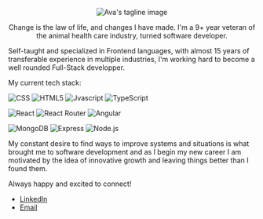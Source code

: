 <p align="center">
  <img src="https://user-images.githubusercontent.com/91709114/218597488-2cc50b0f-886f-4f81-8d63-daf6a04b8884.png" alt="Ava's tagline image"/>
</p>

<p style="text-align: center;">Change is the law of life, and changes I have made. I'm a 9+ year veteran of the animal health care industry, turned software developer. 

Self-taught and specialized in Frontend languages, with almost 15 years of transferable experience in multiple industries, I'm working hard to become a well rounded Full-Stack developper. <br/>

My current tech stack:
</p>


![CSS](https://img.shields.io/badge/CSS3-1572B6.svg?style=for-the-badge&logo=CSS3&logoColor=white)
![HTML5](https://img.shields.io/badge/HTML5-E34F26.svg?style=for-the-badge&logo=HTML5&logoColor=white)
![Jvascript](https://img.shields.io/badge/JavaScript-F7DF1E.svg?style=for-the-badge&logo=JavaScript&logoColor=black)
![TypeScript](https://img.shields.io/badge/TypeScript-3178C6.svg?style=for-the-badge&logo=TypeScript&logoColor=white)


![React](https://img.shields.io/badge/React-61DAFB.svg?style=for-the-badge&logo=React&logoColor=black)
![React Router](https://img.shields.io/badge/React%20Router-CA4245.svg?style=for-the-badge&logo=React-Router&logoColor=white)
![Angular](https://img.shields.io/badge/Angular-FF0E0E.svg?style=for-the-badge&logo=Angular&logoColor=white)



![MongoDB](https://img.shields.io/badge/MongoDB-47A248.svg?style=for-the-badge&logo=MongoDB&logoColor=white)
![Express](https://img.shields.io/badge/Express-000000.svg?style=for-the-badge&logo=Express&logoColor=white)
![Node.js](https://img.shields.io/badge/Node.js-339933.svg?style=for-the-badge&logo=nodedotjs&logoColor=white)
<!-- ![PostgreSQL](https://img.shields.io/badge/PostgreSQL-4169E1.svg?style=for-the-badge&logo=PostgreSQL&logoColor=white) -->


My constant desire to find ways to improve systems and situations is what brought me to software development and as I begin my new career I am motivated by the idea of innovative growth and leaving things better than I found them.

Always happy and excited to connect! 
- [LinkedIn](https://www.linkedin.com/in/avatorre/)
- [Email](mailto:ellemocambo@gmail.com)


<!--
- 🔭 I’m currently working on ...
     A bunch of things!
- 🌱 I’m currently learning ...
     Angular, Electron, Python and Spanish. Yes, all at once.
- 👯 I’m looking to collaborate on ...
     Anything!
- 🤔 I’m looking for help with ...
     How to break into the industry.
- 💬 Ask me about ...
     Roller Derby
- 😄 Pronouns: ...
     She/Her
- ⚡ Fun fact: ...
     Dog and cat nose pads are as unique as a human fingerprint, so no two noseprints are ever alike.
-->
